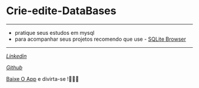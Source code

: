 # Crie-edite-DataBases
<hr>

* pratique seus estudos em mysql
* para acompanhar seus projetos recomendo que use - [SQLite Browser ](https://sql.digital/pt-br/sql-server/sql-server-downloads/SQL_Server.php)
<hr>

_[Linkedin](https://www.linkedin.com/in/paulo-c%C3%A9sar-a02b4b192/)_

_[Github](https://github.com/Paulocesar0073)_


[Baixe O App](https://github.com/PauloCesar0073/Crie_DataBases/blob/main/criarDataBase.exe) e divirta-se !👨🏼‍💻